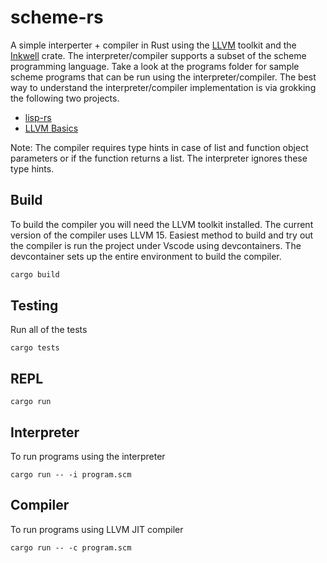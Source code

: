 # scheme-rs

A simple interperter + compiler in Rust using the [LLVM](https://llvm.org/) toolkit and the [Inkwell](https://thedan64.github.io/inkwell/inkwell/index.html) crate. The interpreter/compiler supports a subset of the scheme programming language. Take a look at the programs folder for sample scheme programs that can be run using the interpreter/compiler. The best way to understand the interpreter/compiler implementation is via grokking the following two projects.

- [lisp-rs](https://github.com/vishpat/lisp-rs)
- [LLVM Basics](https://github.com/vishpat/llvm-basics)

Note: The compiler requires type hints in case of list and function object parameters or if the function returns a list. The interpreter ignores these type hints.

## Build
To build the compiler you will need the LLVM toolkit installed. The current version of the compiler uses LLVM 15. Easiest method to build and try out the compiler is run the project under Vscode using devcontainers. The devcontainer sets up the entire environment to build the compiler.

```bash
cargo build
```

## Testing

Run all of the tests

```
cargo tests
```

## REPL

```
cargo run
```

## Interpreter

To run programs using the interpreter

```
cargo run -- -i program.scm
```

## Compiler

To run programs using LLVM JIT compiler

```
cargo run -- -c program.scm
```
